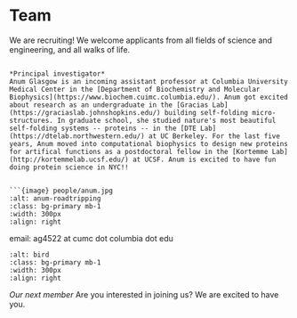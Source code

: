 # Team

We are recruiting!
We welcome applicants from all fields of science and engineering, and all walks of life.

```{div} full width

*Principal investigator*
Anum Glasgow is an incoming assistant professor at Columbia University Medical Center in the [Department of Biochemistry and Molecular Biophysics](https://www.biochem.cuimc.columbia.edu/). Anum got excited about research as an undergraduate in the [Gracias Lab](https://graciaslab.johnshopkins.edu/) building self-folding micro-structures. In graduate school, she studied nature's most beautiful self-folding systems -- proteins -- in the [DTE Lab](https://dtelab.northwestern.edu/) at UC Berkeley. For the last five years, Anum moved into computational biophysics to design new proteins for artifical functions as a postdoctoral fellow in the [Kortemme Lab](http://kortemmelab.ucsf.edu/) at UCSF. Anum is excited to have fun doing protein science in NYC!! 


```{image} people/anum.jpg
:alt: anum-roadtripping
:class: bg-primary mb-1
:width: 300px
:align: right
```

email: ag4522 at cumc dot columbia dot edu

```{image} people/bird.png
:alt: bird
:class: bg-primary mb-1
:width: 300px
:align: right
```

*Our next member*
Are you interested in joining us? We are excited to have you.

```
